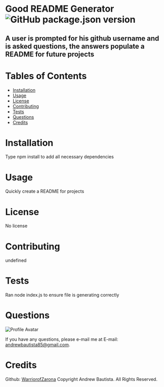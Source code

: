 
# Good README Generator ![GitHub package.json version](https://img.shields.io/github/package-json/v/WarriorofZarona/Good-README-Generator)

## A user is prompted for his github username and is asked questions, the answers populate a README for future projects

# Tables of Contents
* [Installation](#installation)
* [Usage](#usage)
* [License](#license)
* [Contributing](#contributing)
* [Tests](#tests)
* [Questions](#questions)
* [Credits](#credits)

# Installation
Type npm install to add all necessary dependencies

# Usage
Quickly create a README for projects

# License
No license



# Contributing
undefined

# Tests
Ran node index.js to ensure file is generating correctly

# Questions
![Profile Avatar](https://avatars0.githubusercontent.com/u/56315576?v=4)

If you have any questions, please e-mail me at E-mail: andrewbautista85@gmail.com.


# Credits

Github: [WarriorofZarona](https://api.github.com/users/WarriorofZarona)
Copyright Andrew Bautista. All Rights Reserved.


